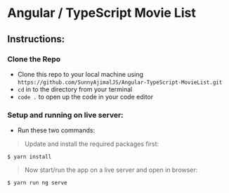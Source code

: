 # Angular / TypeScript Movie List 

## Instructions:

### Clone the Repo

- Clone this repo to your local machine using `https://github.com/SunnyAjimalJS/Angular-TypeScript-MovieList.git`
- `cd` in to the directory from your terminal
- `code .` to open up the code in your code editor

### Setup and running on live server:

- Run these two commands:

> Update and install the required packages first:

```shell
$ yarn install 
```
> Now start/run the app on a live server and open in browser:

```shell
$ yarn run ng serve
```
